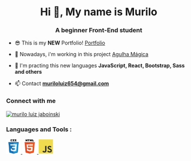 <h1 align="center">Hi 👋, My name is Murilo</h1>
<h3 align="center">A beginner Front-End student</h3>

- 😎 This is my **NEW** Portfolio! [Portfolio](https://muriloluix.github.io/Portfolio/)

- 👯 Nowadays, i'm working in this project [Agulha Mágica](https://muriloluix.github.io/AgulhaMagica/)

- 🌱 I'm practing this new languages **JavaScript, React, Bootstrap, Sass and others**

- 📫 Contact **muriloluiz654@gmail.com**

<h3 align="left">Connect with me</h3>
<p align="left">
<a target="_blank" href="https://www.linkedin.com/in/murilo-luiz-jaboinski-246096229/"><img align="center" src="https://raw.githubusercontent.com/rahuldkjain/github-profile-readme-generator/master/src/images/icons/Social/linked-in-alt.svg" alt="murilo luiz jaboinski" height="30" width="40" /></a>
</p>

<h3 align="left">Languages and Tools :</h3>
<p align="left"> <a href="https://www.w3schools.com/css/" target="_blank" rel="noreferrer"> <img src="https://raw.githubusercontent.com/devicons/devicon/master/icons/css3/css3-original-wordmark.svg" alt="css3" width="40" height="40"/> </a> <a href="https://www.w3.org/html/" target="_blank" rel="noreferrer"> <img src="https://raw.githubusercontent.com/devicons/devicon/master/icons/html5/html5-original-wordmark.svg" alt="html5" width="40" height="40"/> </a> <a href="https://developer.mozilla.org/en-US/docs/Web/JavaScript" target="_blank" rel="noreferrer"> <img src="https://raw.githubusercontent.com/devicons/devicon/master/icons/javascript/javascript-original.svg" alt="javascript" width="40" height="40"/> </a> </p>
